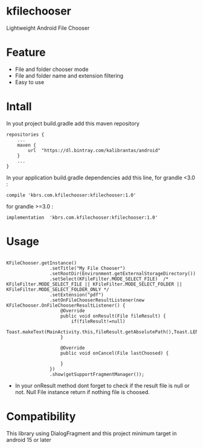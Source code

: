 # kfilechooser
Lightweight Android File Chooser

# Feature
* File and folder chooser mode
* File and folder name and extension filtering
* Easy to use

# Intall

In yout project build.gradle add this maven repository

```
repositories {
    ...
    maven {
        url  "https://dl.bintray.com/kalibrantas/android" 
    }
    ...
}
```

In your application build.gradle dependencies add this line, for grandle <3.0 :

```
compile 'kbrs.com.kfilechooser:kfilechooser:1.0'
```

for grandle >=3.0 :

```
implementation  'kbrs.com.kfilechooser:kfilechooser:1.0'
```

# Usage


```android

KFileChooser.getInstance()
                .setTitle("My File Chooser")
                .setRootDir(Environment.getExternalStorageDirectory())
                .setSelect(KFileFilter.MODE_SELECT_FILE)  /* KFileFilter.MODE_SELECT_FILE || KFileFilter.MODE_SELECT_FOLDER || KFileFilter.MODE_SELECT_FOLDER_ONLY */
                .setExtension("pdf")
                .setOnFileChooserResultListener(new KFileChooser.OnFileChooserResultListener() {
                    @Override
                    public void onResult(File fileResult) {
                        if(fileResult!=null)
                            Toast.makeText(MainActivity.this,fileResult.getAbsolutePath(),Toast.LENGTH_SHORT).show();
                    }

                    @Override
                    public void onCancel(File lastChoosed) {

                    }
                })
                .show(getSupportFragmentManager());

```
* In your onResult method dont forget to check if the result file is null or not. Null File instance return if nothing file is choosed.

# Compatibility

This library using DialogFragment and this project minimum target in android 15 or later

